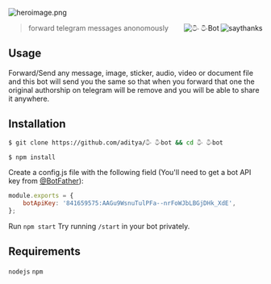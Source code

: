 ![heroimage.png](./media/heroimage.png)
>forward telegram messages anonomously <a href="https://saythanks.io/to/aditya" target="_blank"><img src="https://img.shields.io/badge/say-thanks-blue.svg?longCache=true&style=flat-square" alt="saythanks" align="right"/></a> <a href="https://t.me/anonomiserBot" target="_blank"><img src="https://img.shields.io/badge/telegram-AnonomizerBot-brightgreen.svg?longCache=true&style=flat-square" alt="ටිං ටිංBot" align="right"/></a>

## Usage

Forward/Send any message, image, sticker, audio, video or document file and this bot will send you the same so that when you forward that one the original authorship on telegram will be remove
and you will be able to share it anywhere.


## Installation

```bash
$ git clone https://github.com/aditya/ටිං ටිංbot && cd ටිං ටිංbot

$ npm install
```

Create a config.js file with the following field (You'll need to get a bot API key from [@BotFather](https://t.me/BotFather)):

```JavaScript
module.exports = {
	botApiKey: '841659575:AAGu9WsnuTulPFa--nrFoWJbLBGjDHk_XdE',
};
```

Run `npm start`
Try running `/start` in your bot privately.

## Requirements

`nodejs`
`npm`







